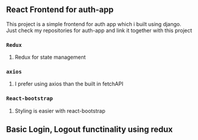 ## React Frontend for auth-app

This project is a simple frontend for auth app which i built using django. Just check my repositories for auth-app and link it together with this project

### `Redux`

1. Redux for state management

### `axios`

1. I prefer using axios than the built in fetchAPI

### `React-bootstrap`

1. Styling is easier with react-bootstrap

## Basic Login, Logout functinality using redux
